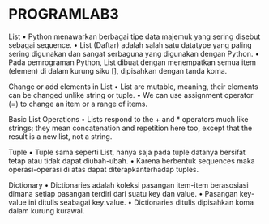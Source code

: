 # PROGRAMLAB3
List
• Python menawarkan berbagai tipe data
majemuk yang sering disebut sebagai
sequence. • List (Daftar) adalah salah satu datatype
yang paling sering digunakan dan
sangat serbaguna yang digunakan
dengan Python. • Pada pemrograman Python, List dibuat
dengan menempatkan semua item
(elemen) di dalam kurung siku [],
dipisahkan dengan tanda koma.

Change or add elements in List
• List are mutable, meaning, their elements can be changed unlike
string or tuple. • We can use assignment operator (=) to change an item or a range of
items.

Basic List Operations
• Lists respond to the + and * operators much like strings; they mean
concatenation and repetition here too, except that the result is a
new list, not a string.

Tuple
• Tuple sama seperti List, hanya saja pada tuple datanya bersifat tetap
atau tidak dapat diubah-ubah. • Karena berbentuk sequences maka operasi-operasi di atas dapat
diterapkanterhadap tuples.

Dictionary
• Dictionaries adalah koleksi pasangan item-item berasosiasi dimana
setiap pasangan terdiri dari suatu key dan value. • Pasangan key-value ini ditulis seabagai key:value. • Dictionaries ditulis dipisahkan koma dalam kurung kurawal.
